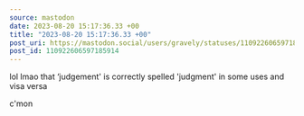 ```yaml
---
source: mastodon
date: 2023-08-20 15:17:36.33 +00
title: "2023-08-20 15:17:36.33 +00"
post_uri: https://mastodon.social/users/gravely/statuses/110922606597185914
post_id: 110922606597185914
---
```

lol lmao that ‘judgement' is correctly spelled 'judgment' in some uses and visa versa

c'mon


